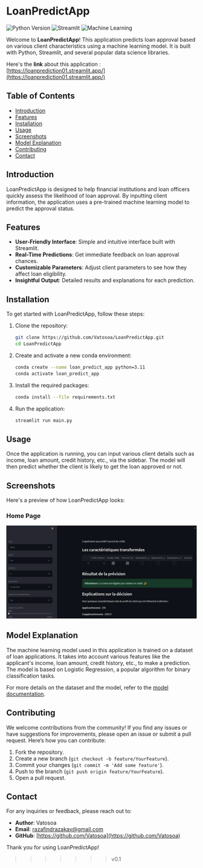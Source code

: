 # LoanPredictApp

![Python Version](https://img.shields.io/badge/python-3.11.7%2B-blue)
![Streamlit](https://img.shields.io/badge/built%20with-Streamlit-orange)
![Machine Learning](https://img.shields.io/badge/machine%20learning-Loan%20Approval%20Prediction-green)

Welcome to **LoanPredictApp**! This application predicts loan approval based on various client characteristics using a machine learning model. It is built with Python, Streamlit, and several popular data science libraries.

Here's the **link** about this application : [https://loanprediction01.streamlit.app/](https://loanprediction01.streamlit.app/)

## Table of Contents
- [Introduction](#introduction)
- [Features](#features)
- [Installation](#installation)
- [Usage](#usage)
- [Screenshots](#screenshots)
- [Model Explanation](#model-explanation)
- [Contributing](#contributing)
- [Contact](#contact)

## Introduction

LoanPredictApp is designed to help financial institutions and loan officers quickly assess the likelihood of loan approval. By inputting client information, the application uses a pre-trained machine learning model to predict the approval status.

## Features

- **User-Friendly Interface**: Simple and intuitive interface built with Streamlit.
- **Real-Time Predictions**: Get immediate feedback on loan approval chances.
- **Customizable Parameters**: Adjust client parameters to see how they affect loan eligibility.
- **Insightful Output**: Detailed results and explanations for each prediction.

## Installation

To get started with LoanPredictApp, follow these steps:

1. Clone the repository:
    ```bash
    git clone https://github.com/Vatosoa/LoanPredictApp.git
    cd LoanPredictApp
    ```

2. Create and activate a new conda environment:
    ```bash
    conda create --name loan_predict_app python=3.11
    conda activate loan_predict_app
    ```

3. Install the required packages:
    ```bash
    conda install --file requirements.txt
    ```

4. Run the application:
    ```bash
    streamlit run main.py
    ```

## Usage

Once the application is running, you can input various client details such as income, loan amount, credit history, etc., via the sidebar. The model will then predict whether the client is likely to get the loan approved or not.

## Screenshots

Here's a preview of how LoanPredictApp looks:

### Home Page
![Home Page](screenshots/homepage.png)

## Model Explanation

The machine learning model used in this application is trained on a dataset of loan applications. It takes into account various features like the applicant's income, loan amount, credit history, etc., to make a prediction. The model is based on Logistic Regression, a popular algorithm for binary classification tasks.

For more details on the dataset and the model, refer to the [model documentation](docs/model.md).

## Contributing

We welcome contributions from the community! If you find any issues or have suggestions for improvements, please open an issue or submit a pull request. Here’s how you can contribute:

1. Fork the repository.
2. Create a new branch (`git checkout -b feature/YourFeature`).
3. Commit your changes (`git commit -m 'Add some feature'`).
4. Push to the branch (`git push origin feature/YourFeature`).
5. Open a pull request.

## Contact

For any inquiries or feedback, please reach out to:

- **Author**: Vatosoa
- **Email**: [razafindrazakav@gmail.com](mailto:razafindrazakav@gmail.com)
- **GitHub**: [https://github.com/Vatosoa](https://github.com/Vatosoa)

Thank you for using LoanPredictApp!
>>>>>>> v0.1
